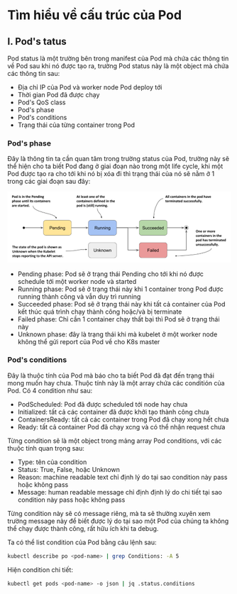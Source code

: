 # Tìm hiểu về cấu trúc của Pod

## I. Pod's tatus

Pod status là một trường bên trong manifest của Pod mà chứa các thông tin về Pod sau khi nó được tạo ra, trường Pod status này là một object mà chứa các thông tin sau:
- Địa chỉ IP của Pod và worker node Pod deploy tới
- Thời gian Pod đã được chạy
- Pod's QoS class
- Pod's phase
- Pod's conditions
- Trạng thái của từng container trong Pod

### Pod's phase

Đây là thông tin ta cần quan tâm trong trường status của Pod, trường này sẽ thể hiện cho ta biết Pod đang ở giai đoạn nào trong một life cycle, khi một Pod được tạo ra cho tới khi nó bị xóa đi thì trạng thái của nó sẽ nằm ở 1 trong các giai đoạn sau đây:

![](./images/K8s_Pod_1.png)

- Pending phase: Pod sẽ ở trạng thái Pending cho tới khi nó được schedule tới một worker node và started
- Running phase: Pod sẽ ở trạng thái này khi 1 container trong Pod được running thành công và vẫn duy trì running
- Succeeded phase: Pod sẽ ở trạng thái này khi tất cả container của Pod kết thúc quá trình chạy thành công hoặc/và bị terminate
- Failed phase: Chỉ cần 1 container chạy thất bại thì Pod sẽ ở trạng thái này
- Unknown phase: đây là trạng thái khi mà kubelet ở một worker node không thể gửi report của Pod về cho K8s master

### Pod's conditions

Đây là thuộc tính của Pod mà báo cho ta biết Pod đã đạt đến trạng thái mong muốn hay chưa. Thuộc tính này là một array chứa các conditión của Pod. Có 4 condition như sau:
- PodScheduled: Pod đã được scheduled tới node hay chưa
- Initialized: tất cả các container đã được khởi tạo thành công chưa
- ContainersReady: tất cả các container trong Pod đã chạy xong hết chưa
- Ready: tất cả container Pod đã chạy xcng và có thể nhận request chưa

Từng condition sẽ là một object trong mảng array Pod conditions, với các thuộc tính quan trọng sau:
- Type: tên của condition
- Status: True, False, hoặc Unknown
- Reason: machine readable text chỉ định lý do tại sao condition này pass hoặc không pass
- Message: human readable message chỉ định định lý do chi tiết tại sao condition này pass hoặc không pass

Từng condition này sẽ có message riêng, mà ta sẽ thường xuyên xem trường message này để biết được lý do tại sao một Pod của chúng ta không thể chạy được thành công, rất hữu ích khi ta debug.

Ta có thể list condition của Pod bằng câu lệnh sau:

```sh
kubectl describe po <pod-name> | grep Conditions: -A 5
```

Hiện condition chi tiết:

```sh
kubectl get pods <pod-name> -o json | jq .status.conditions
```

